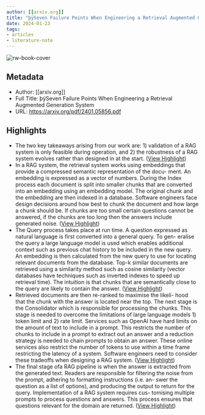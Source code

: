 ```yaml
---
author: [[arxiv.org]]
title: "þÿSeven Failure Points When Engineering a Retrieval Augmented Generation System"
date: 2024-01-23
tags: 
- articles
- literature-note
---
```

![rw-book-cover](https://readwise-assets.s3.amazonaws.com/static/images/article2.74d541386bbf.png)

## Metadata
- Author: [[arxiv.org]]
- Full Title: þÿSeven Failure Points When Engineering a Retrieval Augmented Generation System
- URL: https://arxiv.org/pdf/2401.05856.pdf

## Highlights
- The two key takeaways arising from our work are: 1) validation of a RAG system is only feasible during operation, and 2) the robustness of a RAG system evolves rather than designed in at the start. ([View Highlight](https://read.readwise.io/read/01hmvfm0n5ex841b1z9b25e43n))
- In a RAG system, the retrieval system works using embeddings that provide a compressed semantic representation of the docu- ment. An embedding is expressed as a vector of numbers. During the Index process each document is split into smaller chunks that are converted into an embedding using an embedding model. The original chunk and the embedding are then indexed in a database. Software engineers face design decisions around how best to chunk the document and how large a chunk should be. If chunks are too small certain questions cannot be answered, if the chunks are too long then the answers include generated noise. ([View Highlight](https://read.readwise.io/read/01hmvfpfk8eep9pyahefhafgpn))
- The Query process takes place at run time. A question expressed as natural language is first converted into a general query. To gen- eralise the query a large language model is used which enables additional context such as previous chat history to be included in the new query. An embedding is then calculated from the new query to use for locating relevant documents from the database. Top-k similar documents are retrieved using a similarity method such as cosine similarity (vector databases have techniques such as inverted indexes to speed up retrieval time). The intuition is that chunks that are semantically close to the query are likely to contain the answer. ([View Highlight](https://read.readwise.io/read/01hmvfq5g98wbkhhnfva5g4v2v))
- Retrieved documents are then re-ranked to maximise the likeli- hood that the chunk with the answer is located near the top. The next stage is the Consolidator which is responsible for processing the chunks. This stage is needed to overcome the limitations of large language models 1) token limit and 2) rate limit. Services such as OpenAI have hard limits on the amount of text to include in a prompt. This restricts the number of chunks to include in a prompt to extract out an answer and a reduction strategy is needed to chain prompts to obtain an answer. These online services also restrict the number of tokens to use within a time frame restricting the latency of a system. Software engineers need to consider these tradeoffs when designing a RAG system. ([View Highlight](https://read.readwise.io/read/01hmvfqj8ffz96d6d5f4jdwwdr))
- The final stage ofa RAG pipeline is when the answer is extracted from the generated text. Readers are responsible for filtering the noise from the prompt, adhering to formatting instructions (i.e. an- swer the question as a list of options), and producing the output to return for the query. Implementation of a RAG system requires cus- tomising multiple prompts to process questions and answers. This process ensures that questions relevant for the domain are returned. ([View Highlight](https://read.readwise.io/read/01hmvga9j0vnaa98sghpa47bv6))
